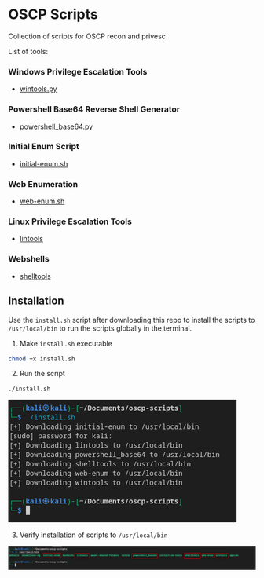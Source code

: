 # OSCP Scripts
Collection of scripts for OSCP recon and privesc

List of tools:

### Windows Privilege Escalation Tools
- [wintools.py](wintools/README.md)
### Powershell Base64 Reverse Shell Generator
- [powershell_base64.py](powershell-rev/README.md)
### Initial Enum Script
- [initial-enum.sh](initial-enum/README.md)
### Web Enumeration
- [web-enum.sh](web-enum/README.md)
### Linux Privilege Escalation Tools
- [lintools](lintools/README.md)
### Webshells
- [shelltools](shelltools/README.md)

## Installation
Use the `install.sh` script after downloading this repo to install the scripts to `/usr/local/bin` to run the scripts globally in the terminal.

1. Make `install.sh` executable
```bash
chmod +x install.sh
```
2. Run the script
```bash
./install.sh
```
![Alt text](image-1.png)

3. Verify installation of scripts to `/usr/local/bin`

![Alt text](image.png)